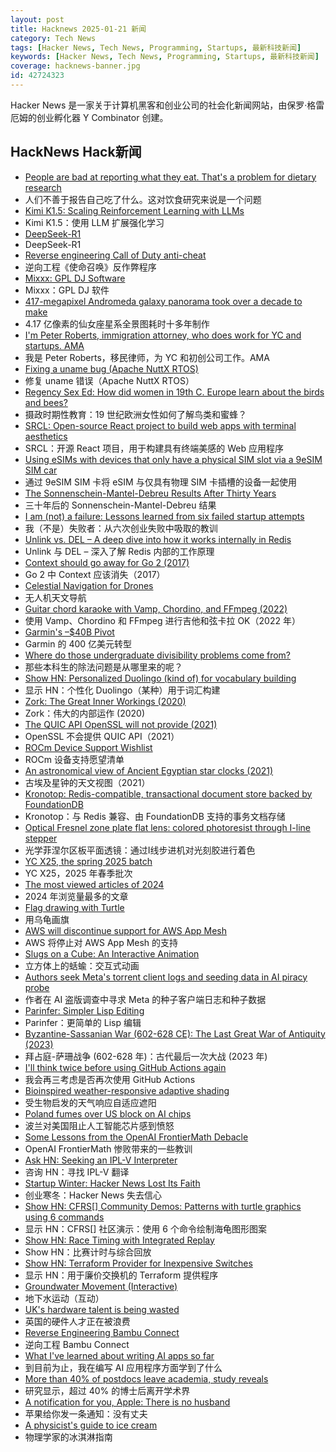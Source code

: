 ```yaml
---
layout: post
title: Hacknews 2025-01-21 新闻
category: Tech News
tags: [Hacker News, Tech News, Programming, Startups, 最新科技新闻]
keywords: [Hacker News, Tech News, Programming, Startups, 最新科技新闻]
coverage: hacknews-banner.jpg
id: 42724323
---
```


Hacker News 是一家关于计算机黑客和创业公司的社会化新闻网站，由保罗·格雷厄姆的创业孵化器 Y Combinator 创建。

## HackNews Hack新闻

- [People are bad at reporting what they eat. That's a problem for dietary research](https://www.science.org/content/article/people-are-bad-reporting-what-they-eat-s-problem-dietary-research)
- 人们不善于报告自己吃了什么。这对饮食研究来说是一个问题
- [Kimi K1.5: Scaling Reinforcement Learning with LLMs](https://github.com/MoonshotAI/Kimi-k1.5)
- Kimi K1.5：使用 LLM 扩展强化学习
- [DeepSeek-R1](https://github.com/deepseek-ai/DeepSeek-R1)
- DeepSeek-R1
- [Reverse engineering Call of Duty anti-cheat](https://ssno.cc/posts/reversing-tac-1-4-2025/)
- 逆向工程《使命召唤》反作弊程序
- [Mixxx: GPL DJ Software](https://mixxx.org/)
- Mixxx：GPL DJ 软件
- [417-megapixel Andromeda galaxy panorama took over a decade to make](https://petapixel.com/2025/01/16/417-megapixel-andromeda-galaxy-panorama-took-over-a-decade-to-make/)
- 4.17 亿像素的仙女座星系全景图耗时十多年制作
- [I'm Peter Roberts, immigration attorney, who does work for YC and startups. AMA]()
- 我是 Peter Roberts，移民律师，为 YC 和初创公司工作。AMA
- [Fixing a uname bug (Apache NuttX RTOS)](https://lupyuen.org/articles/uname.html)
- 修复 uname 错误（Apache NuttX RTOS）
- [Regency Sex Ed: How did women in 19th C. Europe learn about the birds and bees?](https://www.historynewsnetwork.org/article/regency-sex-ed)
- 摄政时期性教育：19 世纪欧洲女性如何了解鸟类和蜜蜂？
- [SRCL: Open-source React project to build web apps with terminal aesthetics](https://www.sacred.computer)
- SRCL：开源 React 项目，用于构建具有终端美感的 Web 应用程序
- [Using eSIMs with devices that only have a physical SIM slot via a 9eSIM SIM car](https://neilzone.co.uk/2025/01/using-esims-with-devices-that-only-have-a-physical-sim-slot-via-a-9esim-sim-card-with-android-and-linux/)
- 通过 9eSIM SIM 卡将 eSIM 与仅具有物理 SIM 卡插槽的设备一起使用
- [The Sonnenschein-Mantel-Debreu Results After Thirty Years](https://citeseerx.ist.psu.edu/document?repid=rep1&type=pdf&doi=203ee701ee9833364eb551c342bb4b0a120f937e)
- 三十年后的 Sonnenschein-Mantel-Debreu 结果
- [I am (not) a failure: Lessons learned from six failed startup attempts](http://blog.rongarret.info/2025/01/i-am-not-failure-lessons-learned-from.html)
- 我（不是）失败者：从六次创业失败中吸取的教训
- [Unlink vs. DEL – A deep dive into how it works internally in Redis](https://www.pankajtanwar.in/blog/unlink-vs-del-a-deep-dive-into-how-it-works-internally-in-redis)
- Unlink 与 DEL – 深入了解 Redis 内部的工作原理
- [Context should go away for Go 2 (2017)](https://faiface.github.io/post/context-should-go-away-go2/)
- Go 2 中 Context 应该消失（2017）
- [Celestial Navigation for Drones](https://www.mdpi.com/2504-446X/8/11/652)
- 无人机天文导航
- [Guitar chord karaoke with Vamp, Chordino, and FFmpeg (2022)](https://dylanbeattie.net/2022/09/19/the-road-to-guitaraoke-part-1-vamp-chordino-imagesharp-ffmpeg.html)
- 使用 Vamp、Chordino 和 FFmpeg 进行吉他和弦卡拉 OK（2022 年）
- [Garmin's –$40B Pivot](https://www.readtrung.com/p/garmins-40b-pivot)
- Garmin 的 400 亿美元转型
- [Where do those undergraduate divisibility problems come from?](https://grossack.site/2025/01/16/undergrad-divisibility-problems.html)
- 那些本科生的除法问题是从哪里来的呢？
- [Show HN: Personalized Duolingo (kind of) for vocabulary building](https://github.com/baturyilmaz/wordpecker-app)
- 显示 HN：个性化 Duolingo（某种）用于词汇构建
- [Zork: The Great Inner Workings (2020)](https://medium.com/swlh/zork-the-great-inner-workings-b68012952bdc)
- Zork：伟大的内部运作 (2020)
- [The QUIC API OpenSSL will not provide (2021)](https://daniel.haxx.se/blog/2021/10/25/the-quic-api-openssl-will-not-provide/)
- OpenSSL 不会提供 QUIC API（2021）
- [ROCm Device Support Wishlist](https://github.com/ROCm/ROCm/discussions/4276)
- ROCm 设备支持愿望清单
- [An astronomical view of Ancient Egyptian star clocks (2021)](https://storymaps.arcgis.com/stories/eea3fbc9c05b40948563ffd0ccfab59d)
- 古埃及星钟的天文视图（2021）
- [Kronotop: Redis-compatible, transactional document store backed by FoundationDB](https://github.com/kronotop/kronotop)
- Kronotop：与 Redis 兼容、由 FoundationDB 支持的事务文档存储
- [Optical Fresnel zone plate flat lens: colored photoresist through I-line stepper](https://www.nature.com/articles/s41377-024-01725-6)
- 光学菲涅尔区板平面透镜：通过I线步进机对光刻胶进行着色
- [YC X25, the spring 2025 batch](https://www.ycombinator.com/blog/announcing-yc-x25/)
- YC X25，2025 年春季批次
- [The most viewed articles of 2024](https://en.wikipedia.org/wiki/Wikipedia:Wikipedia_Signpost/2025-01-15/Traffic_report)
- 2024 年浏览量最多的文章
- [Flag drawing with Turtle](https://jtanx.github.io/2018/12/28/turtle-flag-drawing/)
- 用乌龟画旗
- [AWS will discontinue support for AWS App Mesh](https://aws.amazon.com/blogs/containers/migrating-from-aws-app-mesh-to-amazon-ecs-service-connect/)
- AWS 将停止对 AWS App Mesh 的支持
- [Slugs on a Cube: An Interactive Animation](https://blog.gingerbeardman.com/2025/01/16/slugs-on-a-cube-interactive-animation/)
- 立方体上的蛞蝓：交互式动画
- [Authors seek Meta's torrent client logs and seeding data in AI piracy probe](https://torrentfreak.com/authors-seek-metas-torrent-client-logs-and-seeding-data-in-ai-piracy-probe-250120/)
- 作者在 AI 盗版调查中寻求 Meta 的种子客户端日志和种子数据
- [Parinfer: Simpler Lisp Editing](https://shaunlebron.github.io/parinfer/)
- Parinfer：更简单的 Lisp 编辑
- [Byzantine-Sassanian War (602-628 CE): The Last Great War of Antiquity (2023)](https://www.thecollector.com/byzantine-sassanian-war/)
- 拜占庭-萨珊战争 (602-628 年)：古代最后一次大战 (2023 年)
- [I'll think twice before using GitHub Actions again](https://ninkovic.dev/blog/2025/think-twice-before-using-github-actions)
- 我会再三考虑是否再次使用 GitHub Actions
- [Bioinspired weather-responsive adaptive shading](https://www.uni-stuttgart.de/en/university/news/all/Bioinspired-weather-responsive-adaptive-shading/)
- 受生物启发的天气响应自适应遮阳
- [Poland fumes over US block on AI chips](https://www.politico.eu/article/poland-fumes-us-block-joe-biden-ai-chips-cap-export/)
- 波兰对美国阻止人工智能芯片感到愤怒
- [Some Lessons from the OpenAI FrontierMath Debacle](https://www.lesswrong.com/posts/8ZgLYwBmB3vLavjKE/some-lessons-from-the-openai-frontiermath-debacle)
- OpenAI FrontierMath 惨败带来的一些教训
- [Ask HN: Seeking an IPL-V Interpreter]()
- 咨询 HN：寻找 IPL-V 翻译
- [Startup Winter: Hacker News Lost Its Faith](https://www.vincentschmalbach.com/startup-winter-hacker-news-lost-its-faith/)
- 创业寒冬：Hacker News 失去信心
- [Show HN: CFRS[] Community Demos: Patterns with turtle graphics using 6 commands]()
- 显示 HN：CFRS[] 社区演示：使用 6 个命令绘制海龟图形图案
- [Show HN: Race Timing with Integrated Replay](https://storytiming.racing)
- Show HN：比赛计时与综合回放
- [Show HN: Terraform Provider for Inexpensive Switches](https://github.com/brennoo/terraform-provider-hrui)
- 显示 HN：用于廉价交换机的 Terraform 提供程序
- [Groundwater Movement (Interactive)](https://has.concord.org/groundwater-movement.html)
- 地下水运动（互动）
- [UK's hardware talent is being wasted](https://josef.cn/blog/uk-talent)
- 英国的硬件人才正在被浪费
- [Reverse Engineering Bambu Connect](https://wiki.rossmanngroup.com/wiki/Reverse_Engineering_Bambu_Connect)
- 逆向工程 Bambu Connect
- [What I've learned about writing AI apps so far](https://seldo.com/posts/what-ive-learned-about-writing-ai-apps-so-far)
- 到目前为止，我在编写 AI 应用程序方面学到了什么
- [More than 40% of postdocs leave academia, study reveals](https://www.nature.com/articles/d41586-025-00142-y)
- 研究显示，超过 40% 的博士后离开学术界
- [A notification for you, Apple: There is no husband](https://techthings.cmail20.com/t/d-e-sjrttn-dykjyuhruh-r/)
- 苹果给你发一条通知：没有丈夫
- [A physicist's guide to ice cream](https://physicsworld.com/a/a-physicists-guide-to-ice-cream-the-complex-science-behind-one-of-the-worlds-most-popular-desserts/)
- 物理学家的冰淇淋指南

